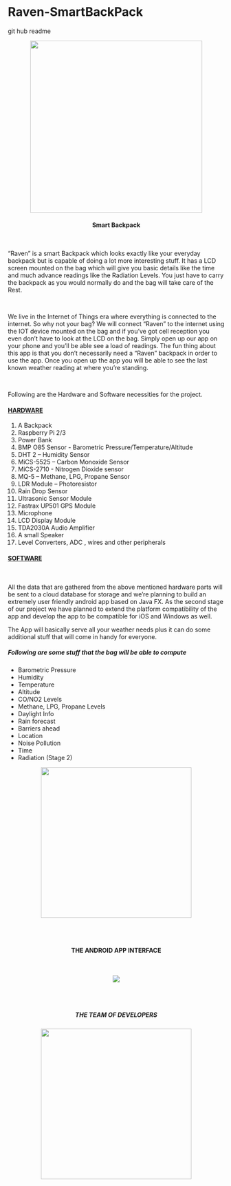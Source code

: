 # Raven-SmartBackPack

git hub readme 


<p align="center">
   <img src="https://cloud.githubusercontent.com/assets/25959096/24068462/442b033e-0bb5-11e7-9653-62c810a2bbfe.png" width="400"/> 
 </p>
 <h4 align="center">Smart Backpack</h4><br />
 
 <p>“Raven” is a smart Backpack which looks exactly like your everyday backpack but is capable of doing a lot more interesting stuff. It has a LCD screen mounted on the bag which will give you basic details like the time and much advance readings like the Radiation Levels. You just have to carry the backpack as you would normally do and the bag will take care of the Rest.
 </p><br />
 
 <p>We live in the Internet of Things era where everything is connected to the internet. So why not your bag? We will connect “Raven” to the internet using the IOT device mounted on the bag and if you’ve got cell reception you even don’t have to look at the LCD on the bag. Simply open up our app on your phone and you’ll be able see a load of readings. The fun thing about this app is that you don’t necessarily need a “Raven” backpack in order to use the app. Once you open up the app you will be able to see the last known weather reading at where you’re standing.
 </p><br />
 
 <p>Following are the Hardware and Software necessities for the project.</p>

 <h4><u>HARDWARE</u></h4>
 
 <ol>
 <li> A Backpack</li>
 <li> Raspberry Pi 2/3</li>
 <li> Power Bank</li>
 <li> BMP O85 Sensor - Barometric Pressure/Temperature/Altitude</li>
 <li> DHT 2 – Humidity Sensor</li>
 <li> MiCS-5525 – Carbon Monoxide Sensor</li>
 <li> MiCS-2710 - Nitrogen Dioxide sensor</li>
 <li> MQ-5 – Methane, LPG, Propane Sensor</li>
 <li> LDR Module – Photoresistor</li>
 <li> Rain Drop Sensor</li>
 <li> Ultrasonic Sensor Module</li>
 <li> Fastrax UP501 GPS Module</li>
 <li> Microphone</li>
 <li> LCD Display Module</li>
 <li> TDA2030A Audio Amplifier</li>
 <li> A small Speaker</li>
 <li> Level Converters, ADC , wires and other peripherals</li>
 </ol>
 
 
 <h4><u>SOFTWARE</u></h4>
 
 <br>
 <p>All the data that are gathered from the above mentioned hardware parts will be sent to a cloud database for storage and we’re planning to build an extremely user friendly android app based on Java FX. As the second stage of our project we have planned to extend the platform compatibility of the app and develop the app to be compatible for iOS and Windows as well.
 </p>
 <p>The App will basically serve all your weather needs plus it can do some additional stuff that will come in handy for everyone.</p>
 
 <h5>Following are some stuff that the bag will be able to compute</h5>
 
 <ul>
   <li>Barometric Pressure</li>
   <li>Humidity</li>
   <li>Temperature</li>
   <li>Altitude</li>
   <li>CO/NO2 Levels	</li>
   <li>Methane, LPG, Propane Levels	</li>
   <li>Daylight Info</li>
   <li>Rain forecast</li>
   <li>Barriers ahead</li>
   <li>Location</li>
   <li>Noise Pollution</li>
   <li>Time</li>
   <li>Radiation (Stage 2)</li> 
 </ul>
 
 <p align="center">
   <img src="https://cloud.githubusercontent.com/assets/25959096/24068465/4f178b46-0bb5-11e7-9a48-bfd866c8dae7.jpg" width="350"/> 
 </p>
 <br><br>
 <h4 align="center">THE ANDROID APP INTERFACE</h4><br>
 <p align="center">
   <img src="https://cloud.githubusercontent.com/assets/25959096/24068958/c08c05c0-0bc1-11e7-9f49-71731df62ba1.jpg"/> 
 </p>
 <br><br>
 <h5 align="center">THE TEAM OF DEVELOPERS</h5>
 <p align="center">
   <img src="https://cloud.githubusercontent.com/assets/25959096/24068960/ceea42a8-0bc1-11e7-98f9-c389159f3aef.png" width="350"/> 
 </p>

